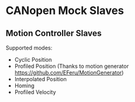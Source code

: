 # CANopen Mock Slaves

## Motion Controller Slaves

Supported modes:
* Cyclic Position
* Profiled Position (Thanks to motion generator https://github.com/EFeru/MotionGenerator)
* Interpolated Position
* Homing
* Profiled Velocity
